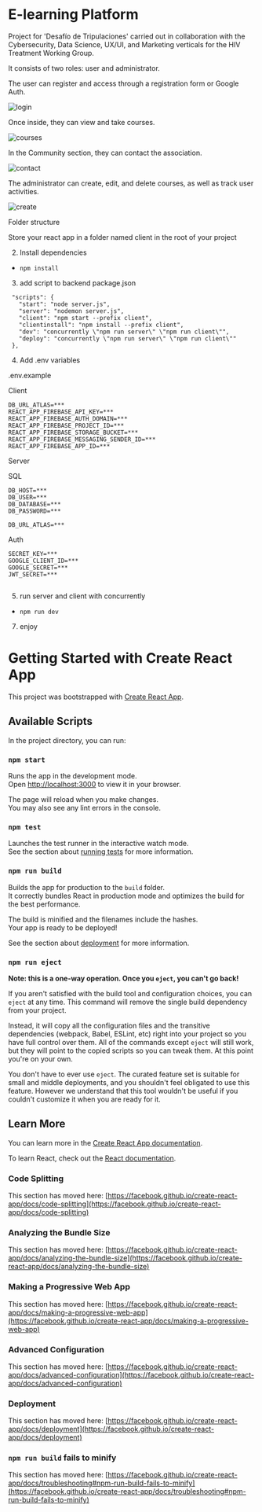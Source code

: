 # E-learning Platform

Project for 'Desafío de Tripulaciones' carried out in collaboration with the Cybersecurity, Data Science, UX/UI, and Marketing verticals for the HIV Treatment Working Group.

It consists of two roles: user and administrator.

The user can register and access through a registration form or Google Auth.

<img src='./client/public/Screenshot from 2023-05-16 22-31-27.png' alt="login" />

Once inside, they can view and take courses.

<img src='./client/public/Screenshot from 2023-05-16 22-31-51.png' alt="courses" />

In the Community section, they can contact the association.

<img src='./client/public/Screenshot from 2023-05-16 22-32-14.png' alt="contact" />

The administrator can create, edit, and delete courses, as well as track user activities.


<img src='./client/public/Screenshot from 2023-05-16 22-33-03.png' alt="create" />

Folder structure

 Store your react app in a folder named client in the root of your project

 2. Install dependencies
  - `npm install `

 3. add script to backend package.json
 ```
  "scripts": {
    "start": "node server.js",
    "server": "nodemon server.js",
    "client": "npm start --prefix client",
    "clientinstall": "npm install --prefix client",
    "dev": "concurrently \"npm run server\" \"npm run client\"",
    "deploy": "concurrently \"npm run server\" \"npm run client\""
  },
   ```
  
  4. Add .env variables


  .env.example

Client

```
DB_URL_ATLAS=***
REACT_APP_FIREBASE_API_KEY=***
REACT_APP_FIREBASE_AUTH_DOMAIN=***
REACT_APP_FIREBASE_PROJECT_ID=***
REACT_APP_FIREBASE_STORAGE_BUCKET=***
REACT_APP_FIREBASE_MESSAGING_SENDER_ID=***
REACT_APP_FIREBASE_APP_ID=***
```

Server

SQL
```
DB_HOST=***
DB_USER=***
DB_DATABASE=***
DB_PASSWORD=***

DB_URL_ATLAS=***
```
Auth
```
SECRET_KEY=***
GOOGLE_CLIENT_ID=***
GOOGLE_SECRET=***
JWT_SECRET=***
 
```

  
  5. run server and client with concurrently
  
  - `npm run dev`
  
  7. enjoy



# Getting Started with Create React App

This project was bootstrapped with [Create React App](https://github.com/facebook/create-react-app).

## Available Scripts

In the project directory, you can run:

### `npm start`

Runs the app in the development mode.\
Open [http://localhost:3000](http://localhost:3000) to view it in your browser.

The page will reload when you make changes.\
You may also see any lint errors in the console.

### `npm test`

Launches the test runner in the interactive watch mode.\
See the section about [running tests](https://facebook.github.io/create-react-app/docs/running-tests) for more information.

### `npm run build`

Builds the app for production to the `build` folder.\
It correctly bundles React in production mode and optimizes the build for the best performance.

The build is minified and the filenames include the hashes.\
Your app is ready to be deployed!

See the section about [deployment](https://facebook.github.io/create-react-app/docs/deployment) for more information.

### `npm run eject`

**Note: this is a one-way operation. Once you `eject`, you can't go back!**

If you aren't satisfied with the build tool and configuration choices, you can `eject` at any time. This command will remove the single build dependency from your project.

Instead, it will copy all the configuration files and the transitive dependencies (webpack, Babel, ESLint, etc) right into your project so you have full control over them. All of the commands except `eject` will still work, but they will point to the copied scripts so you can tweak them. At this point you're on your own.

You don't have to ever use `eject`. The curated feature set is suitable for small and middle deployments, and you shouldn't feel obligated to use this feature. However we understand that this tool wouldn't be useful if you couldn't customize it when you are ready for it.

## Learn More

You can learn more in the [Create React App documentation](https://facebook.github.io/create-react-app/docs/getting-started).

To learn React, check out the [React documentation](https://reactjs.org/).

### Code Splitting

This section has moved here: [https://facebook.github.io/create-react-app/docs/code-splitting](https://facebook.github.io/create-react-app/docs/code-splitting)

### Analyzing the Bundle Size

This section has moved here: [https://facebook.github.io/create-react-app/docs/analyzing-the-bundle-size](https://facebook.github.io/create-react-app/docs/analyzing-the-bundle-size)

### Making a Progressive Web App

This section has moved here: [https://facebook.github.io/create-react-app/docs/making-a-progressive-web-app](https://facebook.github.io/create-react-app/docs/making-a-progressive-web-app)

### Advanced Configuration

This section has moved here: [https://facebook.github.io/create-react-app/docs/advanced-configuration](https://facebook.github.io/create-react-app/docs/advanced-configuration)

### Deployment

This section has moved here: [https://facebook.github.io/create-react-app/docs/deployment](https://facebook.github.io/create-react-app/docs/deployment)

### `npm run build` fails to minify

This section has moved here: [https://facebook.github.io/create-react-app/docs/troubleshooting#npm-run-build-fails-to-minify](https://facebook.github.io/create-react-app/docs/troubleshooting#npm-run-build-fails-to-minify)
